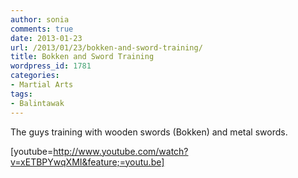 ```yaml
---
author: sonia
comments: true
date: 2013-01-23
url: /2013/01/23/bokken-and-sword-training/
title: Bokken and Sword Training
wordpress_id: 1781
categories:
- Martial Arts
tags:
- Balintawak
---
```


The guys training with wooden swords (Bokken) and metal swords.

[youtube=http://www.youtube.com/watch?v=xETBPYwqXMI&feature;=youtu.be]
